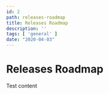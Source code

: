 ```yaml
---
id: 2
path: releases-roadmap
title: Releases Roadmap
description: ''
tags: [ 'general' ]
date: "2020-04-03"
---
```


# Releases Roadmap

Test content